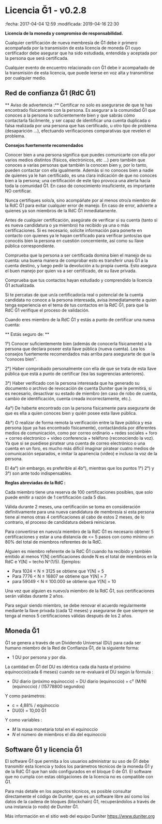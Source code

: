 Licencia Ğ1 - v0.2.8
====================

:fecha: 2017-04-04 12:59
:modificada: 2019-04-16 22:30

**Licencia de la moneda y compromiso de responsabilidad.**

Cualquier certificación de nueva membresía de Ğ1 debe ir primero acompañada por la transmisión de esta licencia de moneda Ğ1 cuyo certificador debe asegurar que ha sido estudiada, entendida y aceptada por la persona que será certificada.

Cualquier evento de encuentro relacionado con Ğ1 debe ir acompañado de la transmisión de esta licencia, que puede leerse en voz alta y transmitirse por cualquier medio.

Red de confianza Ğ1 (RdC Ğ1)
------------------------------

** Aviso de advertencia :** Certificar no solo es asegurarse de que te has encontrado físicamente con la persona. Es asegurar a la comunidad Ğ1 que conoces a la persona lo suficientemente bien y que sabrás cómo contactarla fácilmente, y ser capaz de identificar una cuenta duplicada o falsa realizada por una persona que has certificado, u otro tipo de problema (desaparición ...), efectuando verificaciones comparativas que revelen el problema.

**Consejos fuertemente recomendados**

Conocer bien a una persona significa que puedes comunicarte con ella por varios medios distintos (físicos, electrónicos, etc ...) pero también que conoces a varias personas que también la conocen bien y, por lo tanto, pueden contactar con ella igualmente. Además si no conoces bien a nadie de quienes ya le han certificado, es una clara indicación de que no conoces bien a la persona; una certificación de este tipo provoca una alerta hacia toda la comunidad Ğ1. En caso de conocimiento insuficiente, es importante NO certificar.

Nunca certifiques solo/a, sino acompáñate por al menos otro/a miembro de la RdC Ğ1 para evitar cualquier error de manejo. En caso de error, advierte a quienes ya son miembros de la RdC Ğ1 inmediatamente.

Antes de cualquier certificación, asegúrate de verificar si su cuenta (tanto si es nueva candidatura o ya miembro) ha recibido ya una o más certificaciones. Si es necesario, solicite información para ponerte en contacto con quienes ya le hayan certificado para verificar juntos/as que conocéis bien la persona en cuestión concerniente, así como su llave pública correspondiente.

Comprueba que la persona a ser certificada domina bien el manejo de su cuenta: una buena manera de comprobar esto es transferir unas Ğ1 a la cuenta destino, y luego pedir la devolución a tu propia cuenta. Esto asegura el buen manejo por quien va a ser certificado, de su llave privada.

Comprueba que tus contactos hayan estudiado y comprendido la licencia Ğ1 actualizada.

Si te percatas de que un/a certificador/a real o potencial de la cuenta candidata no conoce a la persona interesada, avisa inmediatamente a quien tenga experiencia en el tema de tus contactos en la RdC Ğ1, para que la RdC Ğ1 verifique el proceso de validación.

Cuando eres miembro de la RdC Ğ1 y estás a punto de certificar una nueva cuenta:


** Estás seguro de: **

1°) Conocer suficientemente bien (además de conocerla físicamente) a la persona que declara poseer esta llave pública (nueva cuenta). Lea los consejos fuertemente recomendados más arriba para asegurarte de que la "conoces bien".

2°) Haber comprobado personalmente con ella de que se trata de esta llave pública que está a punto de certificar (lea las sugerencias anteriores).

3°) Haber verificado con la persona interesada que ha generado su documento o archivo de revocación de cuenta Duniter que le permitirá, si es necesario, desactivar su estado de miembro (en caso de robo de cuenta, cambio de identificación, cuenta creada incorrectamente, etc.).

4a°) De haberte encontrado con la persona físicamente para asegurarte de que es ella a quien conoces bien y quién posee esta llave pública.

4b°) O realizar de forma remota la verificación entre la llave pública y esa persona (que ya has encontrado físicamente), contactándola por diferentes medios de comunicación, como por correo ordinario + redes sociales + foro + correo electronico + video conferencia + teléfono (reconociendo la voz). Ya que si se puediese piratear una cuenta de correo electrónico o una cuenta en un foro, es mucho más difícil imaginar piratear cuatro medios de comunicación separados, e imitar la apariencia (video) e incluso la voz de la persona.

El 4a°) sin embargo, es preferible al 4b°), mientras que los puntos 1°) 2°) y 3°) son ante todo indispensables.

**Reglas abreviadas de la RdC :**

Cada miembro tiene una reserva de 100 certificaciones posibles, que solo puede emitir a razón de 1 certificación cada 5 días.

Válida durante 2 meses, una certificación se toma en consideración definitivamente para una nueva candidatura de membresía si esta persona tiene al menos otras 4 certificaciones al cabo de estos 2 meses, de lo contrario, el proceso de candidatura deberá reiniciarse.

Para convertirse en nuevo/a miembro de la RdC Ğ1 es necesario obtener 5 certificaciones y estar a una distancia de <= 5 pasos con como mínimo un 80% del total de miembros referentes de la RdC.

Alguien es miembro referente de la RdC Ğ1 cuando ha recibido y también emitido al menos Y[N] certificaciones donde N es el total de miembros en la RdC e Y[N] = techo N^(1/5). Ejemplos:

* Para 1024 < N ≤ 3125 se obtiene que Y[N] = 5
* Para 7776 < N ≤ 16807 se obtiene que Y[N] = 7
* para 59049 < N ≤ 100.000 se obtiene que Y[N] = 10

Una vez que alguien es nuevo/a miembro de la RdC Ğ1, sus certificaciones serán válidas durante 2 años.

Para seguir siendo miembro, se debe renovar el acuerdo regularmente mediante la llave privada (cada 12 meses) y asegurarse de que siempre se tenga al menos 5 certificaciones válidas después de los 2 años.

Moneda Ğ1
----------

Ğ1 se genera a través de un Dividendo Universal (DU) para cada ser humano miembro de la Red de Confianza Ğ1, de la siguiente forma:

* 1 DU por persona y por día.

La cantidad en Ğ1 del DU es idéntica cada día hasta el próximo equinoccio(cada 6 meses) cuando se re-evaluará el DU según la fórmula :

* DU diario (próximo equinoccio) = DU diario (equinoccio) + c² (M/N)(equinoccio) / (15778800 segundos)

Y como parámetros:

* c = 4,88% / equinoccio
* DU(0) = 10,00 Ğ1

Y como variables :

* *M* la masa monetaria total en el equinoccio
* *N* el número de miembros el día del equinoccio

Software Ğ1 y licencia Ğ1
--------------------------

El software Ğ1 que permita a los usuarios administrar su uso de Ğ1 debe transmitir esta licencia y todos los parámetros técnicos de la moneda Ğ1 y de la RdC Ğ1 que han sido configurados en el bloque 0 de Ğ1. El software que no cumpla con estas obligaciones de la licencia no es compatible con Ğ1.

Para más detalle en los aspectos técnicos, es posible consultar directamente el código de Duniter, que es un software libre así como los datos de la cadena de bloques (blockchain) Ğ1, recuperándolos a través de una instancia (o nodo) de Duniter Ğ1.

Más información en el sitio web del equipo Duniter https://www.duniter.org
